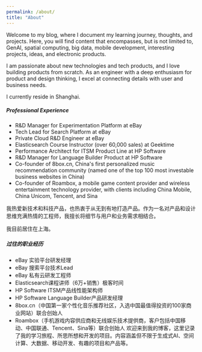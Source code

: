```yaml
---
permalink: /about/
title: "About"
---
```


Welcome to my blog, where I document my learning journey, thoughts, and projects. Here, you will find content that encompasses, but is not limited to, GenAI, spatial computing, big data, mobile development, interesting projects, ideas, and electronic products.

I am passionate about new technologies and tech products, and I love building products from scratch. As an engineer with a deep enthusiasm for product and design thinking, I excel at connecting details with user and business needs.

I currently reside in Shanghai.

##### Professional Experience
- R&D Manager for Experimentation Platform at eBay
- Tech Lead for Search Platform at eBay
- Private Cloud R&D Engineer at eBay
- Elasticsearch Course Instructor (over 60,000 sales) at Geektime
- Performance Architect for ITSM Product Line at HP Software
- R&D Manager for Language Builder Product at HP Software
- Co-founder of 8box.cn, China's first personalized music recommendation community (named one of the top 100 most investable business websites in China)
- Co-founder of Roambox, a mobile game content provider and wireless entertainment technology provider, with clients including China Mobile, China Unicom, Tencent, and Sina


我热爱新技术和科技产品，也热衷于从无到有地打造产品。作为一名对产品和设计思维充满热情的工程师，我擅长将细节与用户和业务需求相结合。

我目前居住在上海。

##### 过往的职业经历
- eBay 实验平台研发经理
- eBay 搜索平台技术Lead
- eBay 私有云研发工程师
- Elasticsearch课程讲师（6万+销售）极客时间
- HP Software ITSM产品线性能架构师
- HP Software Language Builder产品研发经理
- 8box.cn（中国第一家个性化音乐推荐社区，入选中国最值得投资的100家商业网站）联合创始人
- Roambox（手机游戏内容供应商和无线娱乐技术提供商，客户包括中国移动、中国联通、Tencent、Sina等）联合创始人
欢迎来到我的博客，这里记录了我的学习旅程、所思所想和开发的项目。内容涵盖但不限于生成式AI、空间计算、大数据、移动开发、有趣的项目和产品等。
